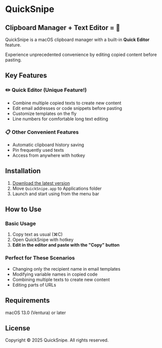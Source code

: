 # QuickSnipe

## Clipboard Manager + Text Editor = 🚀

QuickSnipe is a macOS clipboard manager with a built-in **Quick Editor** feature.

Experience unprecedented convenience by editing copied content before pasting.

## Key Features

### ✏️ **Quick Editor** (Unique Feature!)
- Combine multiple copied texts to create new content
- Edit email addresses or code snippets before pasting
- Customize templates on the fly
- Line numbers for comfortable long text editing

### 📋 Other Convenient Features
- Automatic clipboard history saving
- Pin frequently used texts
- Access from anywhere with hotkey

## Installation

1. [Download the latest version](https://github.com/your-repo/QuickSnipe/releases/latest)
2. Move `QuickSnipe.app` to Applications folder
3. Launch and start using from the menu bar

## How to Use

### Basic Usage
1. Copy text as usual (⌘C)
2. Open QuickSnipe with hotkey
3. **Edit in the editor and paste with the "Copy" button**

### Perfect for These Scenarios
- Changing only the recipient name in email templates
- Modifying variable names in copied code
- Combining multiple texts to create new content
- Editing parts of URLs

## Requirements

macOS 13.0 (Ventura) or later

## License

Copyright © 2025 QuickSnipe. All rights reserved.